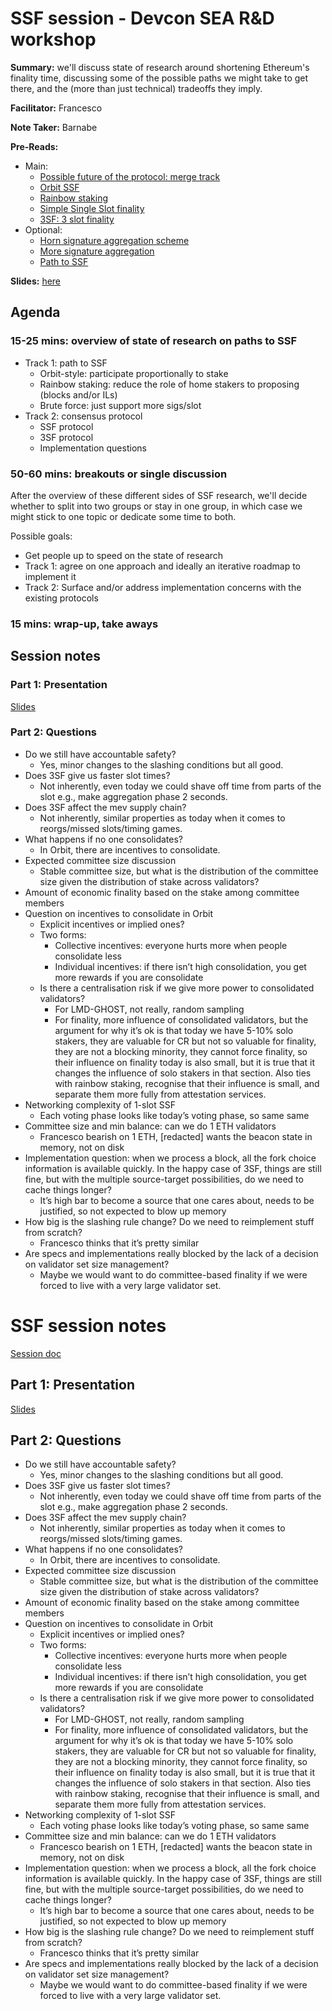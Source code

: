 # SSF session - Devcon SEA R&D workshop 

**Summary:** we'll discuss state of research around shortening Ethereum's finality time, discussing some of the possible paths we might take to get there, and the (more than just technical) tradeoffs they imply. 

**Facilitator:** Francesco

**Note Taker:** Barnabe

**Pre-Reads:** 
- Main:
	- [Possible future of the protocol: merge track](https://vitalik.eth.limo/general/2024/10/14/futures1.html)
	- [Orbit SSF](https://ethresear.ch/t/orbit-ssf-solo-staking-friendly-validator-set-management-for-ssf/19928)
	- [Rainbow staking](https://ethresear.ch/t/unbundling-staking-towards-rainbow-staking/18683)
	- [Simple Single Slot finality](https://ethresear.ch/t/a-simple-single-slot-finality-protocol/14920)
	- [3SF: 3 slot finality](https://ethresear.ch/t/3-slot-finality-ssf-is-not-about-single-slot/20927)
- Optional:
	- [Horn signature aggregation scheme](https://ethresear.ch/t/horn-collecting-signatures-for-faster-finality/14219)
	- [More signature aggregation](https://ethresear.ch/t/signature-merging-for-large-scale-consensus/17386)
	- [Path to SSF](https://notes.ethereum.org/@vbuterin/single_slot_finality)

**Slides:** [here](https://docs.google.com/presentation/d/1-fTMPXtbCgwYJ-K2CW93GGZrzRRrtPnpE8O3Zv81gyA/edit?usp=sharing)
## Agenda 

### 15-25 mins: overview of state of research on paths to SSF
 
 - Track 1: path to SSF
	- Orbit-style: participate proportionally to stake
	- Rainbow staking: reduce the role of home stakers to proposing (blocks and/or ILs)
	- Brute force: just support more sigs/slot
- Track 2: consensus protocol
    - SSF protocol
    - 3SF protocol
    - Implementation questions


### 50-60 mins: breakouts or single discussion

After the overview of these different sides of SSF research, we'll decide whether to split into two groups or stay in one group, in which case we might stick to one topic or dedicate some time to both.

Possible goals:
- Get people up to speed on the state of research
- Track 1: agree on one approach and ideally an iterative roadmap to implement it
- Track 2: Surface and/or address implementation concerns with the existing protocols

### 15 mins: wrap-up, take aways



## Session notes


### Part 1: Presentation

[Slides](https://docs.google.com/presentation/d/1-fTMPXtbCgwYJ-K2CW93GGZrzRRrtPnpE8O3Zv81gyA/edit?usp=sharing)

### Part 2: Questions

* Do we still have accountable safety?  
  * Yes, minor changes to the slashing conditions but all good.  
* Does 3SF give us faster slot times?  
  * Not inherently, even today we could shave off time from parts of the slot e.g., make aggregation phase 2 seconds.  
* Does 3SF affect the mev supply chain?  
  * Not inherently, similar properties as today when it comes to reorgs/missed slots/timing games.  
* What happens if no one consolidates?  
  * In Orbit, there are incentives to consolidate.  
* Expected committee size discussion  
  * Stable committee size, but what is the distribution of the committee size given the distribution of stake across validators?  
* Amount of economic finality based on the stake among committee members  
* Question on incentives to consolidate in Orbit  
  * Explicit incentives or implied ones?  
  * Two forms:  
    * Collective incentives: everyone hurts more when people consolidate less  
    * Individual incentives: if there isn’t high consolidation, you get more rewards if you are consolidate  
  * Is there a centralisation risk if we give more power to consolidated validators?  
    * For LMD-GHOST, not really, random sampling  
    * For finality, more influence of consolidated validators, but the argument for why it’s ok is that today we have 5-10% solo stakers, they are valuable for CR but not so valuable for finality, they are not a blocking minority, they cannot force finality, so their influence on finality today is also small, but it is true that it changes the influence of solo stakers in that section. Also ties with rainbow staking, recognise that their influence is small, and separate them more fully from attestation services.  
* Networking complexity of 1-slot SSF  
  * Each voting phase looks like today’s voting phase, so same same  
* Committee size and min balance: can we do 1 ETH validators  
  * Francesco bearish on 1 ETH, \[redacted\] wants the beacon state in memory, not on disk  
* Implementation question: when we process a block, all the fork choice information is available quickly. In the happy case of 3SF, things are still fine, but with the multiple source-target possibilities, do we need to cache things longer?  
  * It’s high bar to become a source that one cares about, needs to be justified, so not expected to blow up memory  
* How big is the slashing rule change? Do we need to reimplement stuff from scratch?  
  * Francesco thinks that it’s pretty similar  
* Are specs and implementations really blocked by the lack of a decision on validator set size management?  
  * Maybe we would want to do committee-based finality if we were forced to live with a very large validator set.

# SSF session notes

[Session doc](https://hackmd.io/@fradamt/devcon-ssf-session)

## Part 1: Presentation

[Slides](https://docs.google.com/document/d/1pynCM25Lf6tAf-6HZX-Lri28Wgac-K3vGyukn18FAzM/edit?usp=drivesdk)

## Part 2: Questions

* Do we still have accountable safety?  
  * Yes, minor changes to the slashing conditions but all good.  
* Does 3SF give us faster slot times?  
  * Not inherently, even today we could shave off time from parts of the slot e.g., make aggregation phase 2 seconds.  
* Does 3SF affect the mev supply chain?  
  * Not inherently, similar properties as today when it comes to reorgs/missed slots/timing games.  
* What happens if no one consolidates?  
  * In Orbit, there are incentives to consolidate.  
* Expected committee size discussion  
  * Stable committee size, but what is the distribution of the committee size given the distribution of stake across validators?  
* Amount of economic finality based on the stake among committee members  
* Question on incentives to consolidate in Orbit  
  * Explicit incentives or implied ones?  
  * Two forms:  
    * Collective incentives: everyone hurts more when people consolidate less  
    * Individual incentives: if there isn’t high consolidation, you get more rewards if you are consolidate  
  * Is there a centralisation risk if we give more power to consolidated validators?  
    * For LMD-GHOST, not really, random sampling  
    * For finality, more influence of consolidated validators, but the argument for why it’s ok is that today we have 5-10% solo stakers, they are valuable for CR but not so valuable for finality, they are not a blocking minority, they cannot force finality, so their influence on finality today is also small, but it is true that it changes the influence of solo stakers in that section. Also ties with rainbow staking, recognise that their influence is small, and separate them more fully from attestation services.  
* Networking complexity of 1-slot SSF  
  * Each voting phase looks like today’s voting phase, so same same  
* Committee size and min balance: can we do 1 ETH validators  
  * Francesco bearish on 1 ETH, \[redacted\] wants the beacon state in memory, not on disk  
* Implementation question: when we process a block, all the fork choice information is available quickly. In the happy case of 3SF, things are still fine, but with the multiple source-target possibilities, do we need to cache things longer?  
  * It’s high bar to become a source that one cares about, needs to be justified, so not expected to blow up memory  
* How big is the slashing rule change? Do we need to reimplement stuff from scratch?  
  * Francesco thinks that it’s pretty similar  
* Are specs and implementations really blocked by the lack of a decision on validator set size management?  
  * Maybe we would want to do committee-based finality if we were forced to live with a very large validator set.

